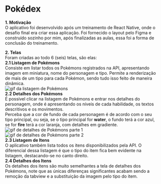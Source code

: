 # Pokédex
**1. Motivação**  
O aplicativo foi desenvolvido após um treinamento de React Native, onde o desafio final era criar essa aplicação. Foi fornecido o layout pelo Figma e construído sozinho por mim, após finalizadas as aulas, essa foi a forma de conclusão do treinamento.

**2. Telas**  
Foram criadas ao todo 6 (seis) telas, são elas:  
**2.1 Listagem de Pokémons**  
Consiste em listar todos os Pokémons registrados na API, apresentando imagem em miniatura, nome do personagem e tipo. Permite a renderização de mais de um tipo para cada Pokémon, sendo tudo isso feito de maneira dinâmica.  
![gif da listagem de Pokémons](https://i.ibb.co/NnPT8t9/listagem.gif)  
**2.2 Detalhes dos Pokémons**  
É possível clicar na listagem de Pokémons e entrar nos detalhes do personagem, onde é apresentando os níveis de cada habilidade, os textos descritivos e os movimentos.  
Perceba que a cor de fundo de cada personagem é de acordo com o seu tipo principal, ou seja, se o tipo principal for **water**, o fundo terá a cor azul, se for **fire** terá a cor laranja, com detalhes em gradiente.  
![gif de detalhes de Pokémons parte 1 ](https://i.ibb.co/3pPWs4c/detalhes.gif)
![gif de detalhes de Pokémons parte 2 ](https://i.ibb.co/JK08HKf/detalhes-2.gif)  
**2.3 Listagem de Itens**  
O aplicativo também lista todos os itens disponibilizados pela API. O diferencial dessa listagem é que o tipo do item fica bem evidente na listagem, destacando-se no canto direito.  
**2.4 Detalhes dos Itens**  
Os detalhes dos itens são muito semelhantes a tela de detalhes dos Pokémons, note que as únicas diferenças significantes acabam sendo a remoção da tabview e a substituição da imagem pelo tipo do item. 
